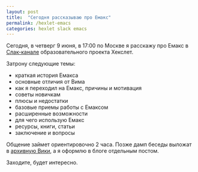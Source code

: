 ```yaml
---
layout: post
title:  "Сегодня рассказываю про Емакс"
permalink: /hexlet-emacs
categories: hexlet slack emacs
---
```


Сегодня, в четверг 9 июня, в 17:00 по Москве я расскажу про Емакс в
[Слак-канале][general] образовательного проекта Хекслет.

Затрону следующие темы:

- краткая история Емакса
- основные отличия от Вима
- как я переходил на Емакс, причины и мотивация
- советы новичкам
- плюсы и недостатки
- базовые приемы работы с Емаксом
- расширенные возможности
- для чего использую Емакс
- ресурсы, книги, статьи
- заключение и вопросы

Общение займет ориентировочно 2 часа. Позже дамп беседы выложат в
[архивную Вики][wiki], а я оформлю в блоге отдельным постом.

Заходите, будет интересно.

[general]: https://hexlet-ru.slack.com/archives/general
[wiki]: https://github.com/Hexlet/hexlet-slack-archive/wiki
